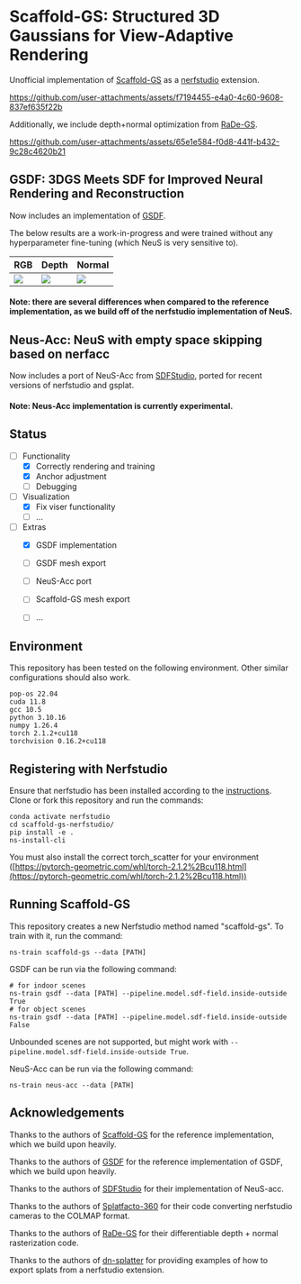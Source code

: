 # Scaffold-GS: Structured 3D Gaussians for View-Adaptive Rendering
Unofficial implementation of [Scaffold-GS](https://github.com/city-super/Scaffold-GS) as a [nerfstudio](https://github.com/nerfstudio-project/nerfstudio) extension.

https://github.com/user-attachments/assets/f7194455-e4a0-4c60-9608-837ef635f22b

Additionally, we include depth+normal optimization from [RaDe-GS](https://github.com/BaowenZ/RaDe-GS).

https://github.com/user-attachments/assets/65e1e584-f0d8-441f-b432-9c28c4620b21


## GSDF: 3DGS Meets SDF for Improved Neural Rendering and Reconstruction
Now includes an implementation of [GSDF](https://github.com/city-super/GSDF).

The below results are a work-in-progress and were trained without any hyperparameter fine-tuning (which NeuS is very sensitive to).

| RGB  | Depth | Normal |
| ------------- | ------------- | ------------- |
| ![](https://github.com/user-attachments/assets/3b1a7cdc-f71a-4419-8847-8a67b2744eb0) | ![](https://github.com/user-attachments/assets/15ce7de3-d846-41d1-b081-6cb347c3a5e2) | ![](https://github.com/user-attachments/assets/9b50aabc-8b10-4674-833d-e00a2b0d2481) |

#### Note: there are several differences when compared to the reference implementation, as we build off of the nerfstudio implementation of NeuS.

## Neus-Acc: NeuS with empty space skipping based on nerfacc
Now includes a port of NeuS-Acc from [SDFStudio](https://github.com/autonomousvision/sdfstudio), ported for recent versions of nerfstudio and gsplat.

#### Note: Neus-Acc implementation is currently experimental.

## Status

- [ ] Functionality
  - [x] Correctly rendering and training
  - [x] Anchor adjustment
  - [ ] Debugging
- [ ] Visualization
  - [x] Fix viser functionality
  - [ ] ...
- [ ] Extras
  - [x] GSDF implementation
  - [ ] GSDF mesh export
  - [ ] NeuS-Acc port
  - [ ] Scaffold-GS mesh export
  - [ ] ...


## Environment

This repository has been tested on the following environment. Other similar configurations should also work.

```
pop-os 22.04
cuda 11.8
gcc 10.5
python 3.10.16
numpy 1.26.4
torch 2.1.2+cu118
torchvision 0.16.2+cu118
```

## Registering with Nerfstudio
Ensure that nerfstudio has been installed according to the [instructions](https://docs.nerf.studio/quickstart/installation.html). Clone or fork this repository and run the commands:

```
conda activate nerfstudio
cd scaffold-gs-nerfstudio/
pip install -e .
ns-install-cli
```

You must also install the correct torch_scatter for your environment ([https://pytorch-geometric.com/whl/torch-2.1.2%2Bcu118.html](https://pytorch-geometric.com/whl/torch-2.1.2%2Bcu118.html))

## Running Scaffold-GS
This repository creates a new Nerfstudio method named "scaffold-gs". To train with it, run the command:
```
ns-train scaffold-gs --data [PATH]
```

GSDF can be run via the following command:
```
# for indoor scenes
ns-train gsdf --data [PATH] --pipeline.model.sdf-field.inside-outside True
# for object scenes
ns-train gsdf --data [PATH] --pipeline.model.sdf-field.inside-outside False
```

Unbounded scenes are not supported, but might work with `--pipeline.model.sdf-field.inside-outside True`.

NeuS-Acc can be run via the following command:
```
ns-train neus-acc --data [PATH]
```


## Acknowledgements

Thanks to the authors of [Scaffold-GS](https://github.com/city-super/Scaffold-GS) for the reference implementation, which we build upon heavily.

Thanks to the authors of [GSDF](https://github.com/city-super/GSDF) for the reference implementation of GSDF, which we build upon heavily.

Thanks to the authors of [SDFStudio](https://github.com/autonomousvision/sdfstudio) for their implementation of NeuS-acc.

Thanks to the authors of [Splatfacto-360](https://github.com/myuito3/splatfacto-360) for their code converting nerfstudio cameras to the COLMAP format.

Thanks to the authors of [RaDe-GS](https://github.com/BaowenZ/RaDe-GS) for their differentiable depth + normal rasterization code.

Thanks to the authors of [dn-splatter](https://github.com/maturk/dn-splatter) for providing examples of how to export splats from a nerfstudio extension.
